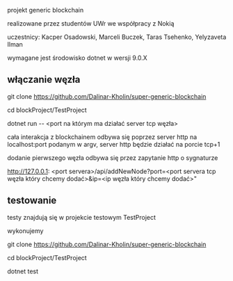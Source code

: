 projekt generic blockchain

realizowane przez studentów UWr we współpracy z Nokią 

uczestnicy: Kacper Osadowski, Marceli Buczek, Taras Tsehenko, Yelyzaveta Ilman 

wymagane jest środowisko dotnet w wersji 9.0.X

## włączanie węzła

git clone https://github.com/Dalinar-Kholin/super-generic-blockchain

cd blockProject/TestProject

dotnet run -- \<port na którym ma działać server tcp węzła>

cała interakcja z blockchainem odbywa się poprzez server http na localhost:port podanym w argv, server http będzie działać na porcie tcp+1

dodanie pierwszego węzła odbywa się przez zapytanie http o sygnaturze

http://127.0.0.1: \<port servera>/api/addNewNode?port=<port servera tcp węzła który chcemy dodać>&ip=<ip węzła który chcemy dodać>"


## testowanie
testy znajdują się w projekcie testowym TestProject

wykonujemy


git clone https://github.com/Dalinar-Kholin/super-generic-blockchain

cd blockProject/TestProject

dotnet test




